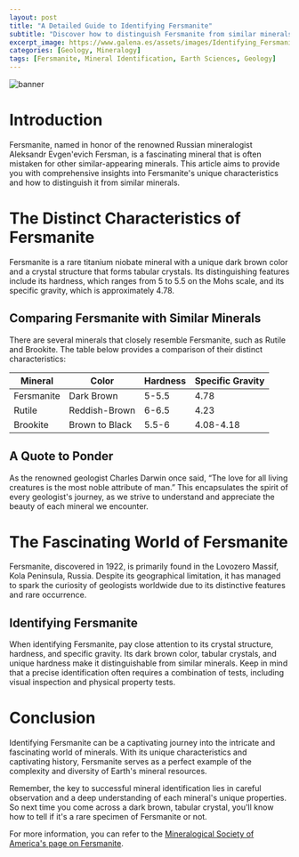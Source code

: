 ```yaml
---
layout: post
title: "A Detailed Guide to Identifying Fersmanite"
subtitle: "Discover how to distinguish Fersmanite from similar minerals in this comprehensive guide."
excerpt_image: https://www.galena.es/assets/images/Identifying_Fersmanite.png
categories: [Geology, Mineralogy]
tags: [Fersmanite, Mineral Identification, Earth Sciences, Geology]
---
```


![banner](https://www.galena.es/assets/images/Identifying_Fersmanite.png "A close-up image of Fersmanite mineral, showcasing its distinctive dark color and crystal structure, accompanied by comparison samples of similar minerals for identification purposes. Ideal for geology enthusiasts and educators.")

# Introduction

Fersmanite, named in honor of the renowned Russian mineralogist Aleksandr Evgen'evich Fersman, is a fascinating mineral that is often mistaken for other similar-appearing minerals. This article aims to provide you with comprehensive insights into Fersmanite's unique characteristics and how to distinguish it from similar minerals.

# The Distinct Characteristics of Fersmanite

Fersmanite is a rare titanium niobate mineral with a unique dark brown color and a crystal structure that forms tabular crystals. Its distinguishing features include its hardness, which ranges from 5 to 5.5 on the Mohs scale, and its specific gravity, which is approximately 4.78. 

## Comparing Fersmanite with Similar Minerals

There are several minerals that closely resemble Fersmanite, such as Rutile and Brookite. The table below provides a comparison of their distinct characteristics:

| Mineral | Color | Hardness | Specific Gravity |
|---------|-------|----------|------------------|
| Fersmanite | Dark Brown | 5-5.5 | 4.78 |
| Rutile | Reddish-Brown | 6-6.5 | 4.23 |
| Brookite | Brown to Black | 5.5-6 | 4.08-4.18 |

## A Quote to Ponder

As the renowned geologist Charles Darwin once said, “The love for all living creatures is the most noble attribute of man.” This encapsulates the spirit of every geologist's journey, as we strive to understand and appreciate the beauty of each mineral we encounter.

# The Fascinating World of Fersmanite

Fersmanite, discovered in 1922, is primarily found in the Lovozero Massif, Kola Peninsula, Russia. Despite its geographical limitation, it has managed to spark the curiosity of geologists worldwide due to its distinctive features and rare occurrence.

## Identifying Fersmanite

When identifying Fersmanite, pay close attention to its crystal structure, hardness, and specific gravity. Its dark brown color, tabular crystals, and unique hardness make it distinguishable from similar minerals. Keep in mind that a precise identification often requires a combination of tests, including visual inspection and physical property tests.

# Conclusion

Identifying Fersmanite can be a captivating journey into the intricate and fascinating world of minerals. With its unique characteristics and captivating history, Fersmanite serves as a perfect example of the complexity and diversity of Earth's mineral resources.

Remember, the key to successful mineral identification lies in careful observation and a deep understanding of each mineral's unique properties. So next time you come across a dark brown, tabular crystal, you'll know how to tell if it's a rare specimen of Fersmanite or not.

For more information, you can refer to the [Mineralogical Society of America's page on Fersmanite](http://www.minsocam.org/msa/collectors_corner/arc/fersmanite.htm).